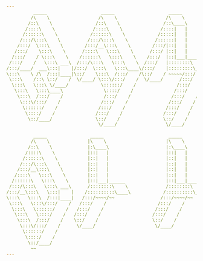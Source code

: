 ```yaml
---
          _____                    _____                    _____                    _____                            _____                    _____                    _____                    _____                    _____                           
         /\    \                  /\    \                  /\    \                  /\    \                          /\    \                  /\    \                  /\    \                  /\    \                  /\    \                          
        /::\    \                /::\    \                /::\____\                /::\    \                        /::\____\                /::\____\                /::\    \                /::\    \                /::\    \                         
       /::::\    \              /::::\    \              /::::|   |               /::::\    \                      /::::|   |               /:::/    /               /::::\    \               \:::\    \              /::::\    \                        
      /::::::\    \            /::::::\    \            /:::::|   |              /::::::\    \                    /:::::|   |              /:::/    /               /::::::\    \               \:::\    \            /::::::\    \                       
     /:::/\:::\    \          /:::/\:::\    \          /::::::|   |             /:::/\:::\    \                  /::::::|   |             /:::/    /               /:::/\:::\    \               \:::\    \          /:::/\:::\    \                      
    /:::/  \:::\    \        /:::/__\:::\    \        /:::/|::|   |            /:::/__\:::\    \                /:::/|::|   |            /:::/    /               /:::/__\:::\    \               \:::\    \        /:::/  \:::\    \                     
   /:::/    \:::\    \      /::::\   \:::\    \      /:::/ |::|   |           /::::\   \:::\    \              /:::/ |::|   |           /:::/    /                \:::\   \:::\    \              /::::\    \      /:::/    \:::\    \                    
  /:::/    / \:::\    \    /::::::\   \:::\    \    /:::/  |::|___|______    /::::::\   \:::\    \            /:::/  |::|___|______    /:::/    /      _____    ___\:::\   \:::\    \    ____    /::::::\    \    /:::/    / \:::\    \                   
 /:::/    /   \:::\ ___\  /:::/\:::\   \:::\    \  /:::/   |::::::::\    \  /:::/\:::\   \:::\    \          /:::/   |::::::::\    \  /:::/____/      /\    \  /\   \:::\   \:::\    \  /\   \  /:::/\:::\    \  /:::/    /   \:::\    \                  
/:::/____/  ___\:::|    |/:::/  \:::\   \:::\____\/:::/    |:::::::::\____\/:::/__\:::\   \:::\____\        /:::/    |:::::::::\____\|:::|    /      /::\____\/::\   \:::\   \:::\____\/::\   \/:::/  \:::\____\/:::/____/     \:::\____\                 
\:::\    \ /\  /:::|____|\::/    \:::\  /:::/    /\::/    / ~~~~~/:::/    /\:::\   \:::\   \::/    /        \::/    / ~~~~~/:::/    /|:::|____\     /:::/    /\:::\   \:::\   \::/    /\:::\  /:::/    \::/    /\:::\    \      \::/    /                 
 \:::\    /::\ \::/    /  \/____/ \:::\/:::/    /  \/____/      /:::/    /  \:::\   \:::\   \/____/          \/____/      /:::/    /  \:::\    \   /:::/    /  \:::\   \:::\   \/____/  \:::\/:::/    / \/____/  \:::\    \      \/____/                  
  \:::\   \:::\ \/____/            \::::::/    /               /:::/    /    \:::\   \:::\    \                          /:::/    /    \:::\    \ /:::/    /    \:::\   \:::\    \       \::::::/    /            \:::\    \                              
   \:::\   \:::\____\               \::::/    /               /:::/    /      \:::\   \:::\____\                        /:::/    /      \:::\    /:::/    /      \:::\   \:::\____\       \::::/____/              \:::\    \                             
    \:::\  /:::/    /               /:::/    /               /:::/    /        \:::\   \::/    /                       /:::/    /        \:::\__/:::/    /        \:::\  /:::/    /        \:::\    \               \:::\    \                            
     \:::\/:::/    /               /:::/    /               /:::/    /          \:::\   \/____/                       /:::/    /          \::::::::/    /          \:::\/:::/    /          \:::\    \               \:::\    \                           
      \::::::/    /               /:::/    /               /:::/    /            \:::\    \                          /:::/    /            \::::::/    /            \::::::/    /            \:::\    \               \:::\    \                          
       \::::/    /               /:::/    /               /:::/    /              \:::\____\                        /:::/    /              \::::/    /              \::::/    /              \:::\____\               \:::\____\                         
        \::/____/                \::/    /                \::/    /                \::/    /                        \::/    /                \::/____/                \::/    /                \::/    /                \::/    /                         
                                  \/____/                  \/____/                  \/____/                          \/____/                  ~~                       \/____/                  \/____/                  \/____/                          
                                                                                                                                                                                                                                                          
          _____                _____                        _____                    _____                    _____                    _____                            _____                    _____            _____                   _______         
         /\    \              |\    \                      |\    \                  /\    \                  /\    \                  /\    \                          /\    \                  /\    \          /\    \                 /::\    \        
        /::\    \             |:\____\                     |:\____\                /::\____\                /::\____\                /::\    \                        /::\    \                /::\____\        /::\    \               /::::\    \       
       /::::\    \            |::|   |                     |::|   |               /:::/    /               /::::|   |               /::::\    \                      /::::\    \              /:::/    /       /::::\    \             /::::::\    \      
      /::::::\    \           |::|   |                     |::|   |              /:::/    /               /:::::|   |              /::::::\    \                    /::::::\    \            /:::/    /       /::::::\    \           /::::::::\    \     
     /:::/\:::\    \          |::|   |                     |::|   |             /:::/    /               /::::::|   |             /:::/\:::\    \                  /:::/\:::\    \          /:::/    /       /:::/\:::\    \         /:::/~~\:::\    \    
    /:::/__\:::\    \         |::|   |                     |::|   |            /:::/    /               /:::/|::|   |            /:::/  \:::\    \                /:::/__\:::\    \        /:::/    /       /:::/  \:::\    \       /:::/    \:::\    \   
   /::::\   \:::\    \        |::|   |                     |::|   |           /:::/    /               /:::/ |::|   |           /:::/    \:::\    \              /::::\   \:::\    \      /:::/    /       /:::/    \:::\    \     /:::/    / \:::\    \  
  /::::::\   \:::\    \       |::|___|______               |::|___|______    /:::/    /      _____    /:::/  |::|   | _____    /:::/    / \:::\    \            /::::::\   \:::\    \    /:::/    /       /:::/    / \:::\    \   /:::/____/   \:::\____\ 
 /:::/\:::\   \:::\ ___\      /::::::::\    \              /::::::::\    \  /:::/____/      /\    \  /:::/   |::|   |/\    \  /:::/    /   \:::\ ___\          /:::/\:::\   \:::\    \  /:::/    /       /:::/    /   \:::\ ___\ |:::|    |     |:::|    |
/:::/__\:::\   \:::|    |    /::::::::::\____\            /::::::::::\____\|:::|    /      /::\____\/:: /    |::|   /::\____\/:::/____/  ___\:::|    |        /:::/  \:::\   \:::\____\/:::/____/       /:::/____/  ___\:::|    ||:::|____|     |:::|    |
\:::\   \:::\  /:::|____|   /:::/~~~~/~~                 /:::/~~~~/~~      |:::|____\     /:::/    /\::/    /|::|  /:::/    /\:::\    \ /\  /:::|____|        \::/    \:::\  /:::/    /\:::\    \       \:::\    \ /\  /:::|____| \:::\    \   /:::/    / 
 \:::\   \:::\/:::/    /   /:::/    /                   /:::/    /          \:::\    \   /:::/    /  \/____/ |::| /:::/    /  \:::\    /::\ \::/    /          \/____/ \:::\/:::/    /  \:::\    \       \:::\    /::\ \::/    /   \:::\    \ /:::/    /  
  \:::\   \::::::/    /   /:::/    /                   /:::/    /            \:::\    \ /:::/    /           |::|/:::/    /    \:::\   \:::\ \/____/                    \::::::/    /    \:::\    \       \:::\   \:::\ \/____/     \:::\    /:::/    /   
   \:::\   \::::/    /   /:::/    /                   /:::/    /              \:::\    /:::/    /            |::::::/    /      \:::\   \:::\____\                       \::::/    /      \:::\    \       \:::\   \:::\____\        \:::\__/:::/    /    
    \:::\  /:::/    /    \::/    /                    \::/    /                \:::\__/:::/    /             |:::::/    /        \:::\  /:::/    /                       /:::/    /        \:::\    \       \:::\  /:::/    /         \::::::::/    /     
     \:::\/:::/    /      \/____/                      \/____/                  \::::::::/    /              |::::/    /          \:::\/:::/    /                       /:::/    /          \:::\    \       \:::\/:::/    /           \::::::/    /      
      \::::::/    /                                                              \::::::/    /               /:::/    /            \::::::/    /                       /:::/    /            \:::\    \       \::::::/    /             \::::/    /       
       \::::/    /                                                                \::::/    /               /:::/    /              \::::/    /                       /:::/    /              \:::\____\       \::::/    /               \::/____/        
        \::/____/                                                                  \::/____/                \::/    /                \::/____/                        \::/    /                \::/    /        \::/____/                 ~~              
         ~~                                                                         ~~                       \/____/                                                   \/____/                  \/____/                                              
---
```

                                                                                                                                                                                                                                           
